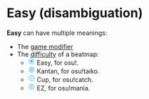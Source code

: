 # Easy (disambiguation)

**Easy** can have multiple meanings:

- The [game modifier](/wiki/Game_modifier/Easy)
- The [difficulty](/wiki/Beatmap/Difficulty) of a beatmap:
  - ![](/wiki/shared/diff/easy-o.png?20211215) Easy, for osu!.
  - ![](/wiki/shared/diff/easy-t.png?20211215) Kantan, for osu!taiko.
  - ![](/wiki/shared/diff/easy-c.png?20211215) Cup, for osu!catch.
  - ![](/wiki/shared/diff/easy-m.png?20211215) EZ, for osu!mania.
